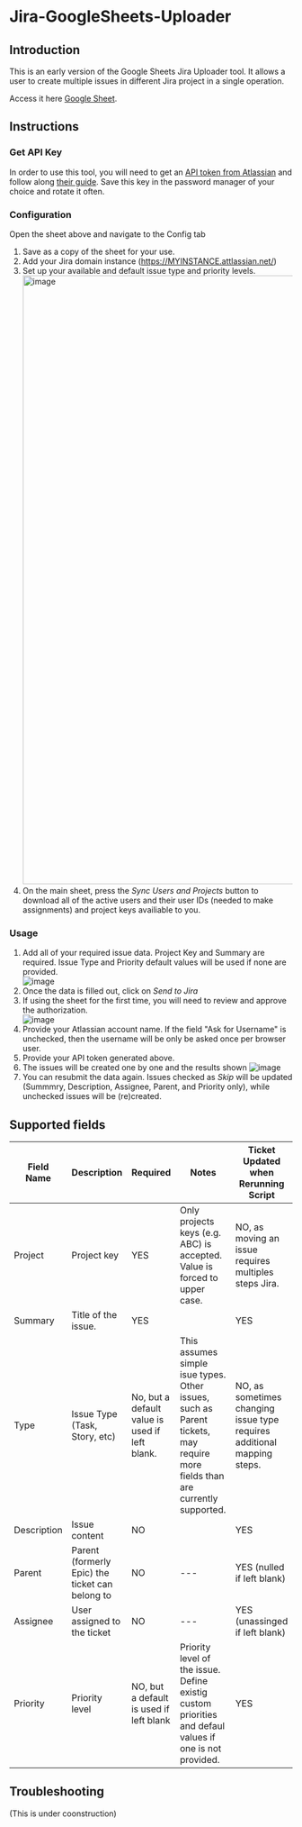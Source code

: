 # Jira-GoogleSheets-Uploader

## Introduction
This is an early version of the Google Sheets Jira Uploader tool. It allows a user to create multiple issues in different Jira project in a single operation. 

Access it here [Google Sheet](https://docs.google.com/spreadsheets/d/1lKrBVyCNkSq-YC1n8Sjv-wwdaJ33XzCsVUP8POrYsq8/edit?gid=1564783105#gid=1564783105).

## Instructions
### Get API Key
In order to use this tool, you will need to get an [API token from Atlassian](https://id.atlassian.com/manage-profile/security/api-tokens) and follow along [their guide](https://support.atlassian.com/atlassian-account/docs/manage-api-tokens-for-your-atlassian-account/). Save this key in the password manager of your choice and rotate it often. 

### Configuration
Open the sheet above and navigate to the Config tab
 1. Save as a copy of the sheet for your use. 
 2. Add your Jira domain instance (https://MYINSTANCE.attlassian.net/)
 3. Set up your available and default issue type and priority levels.
    <img width="1081" alt="image" src="https://github.com/alexrumer/Jira-GoogleSheets-Uploader/assets/20408958/d956f4f8-c6be-4dd3-b3da-534c19758a2e">
 5. On the main sheet, press the *Sync Users and Projects* button to download all of the active users and their user IDs (needed to make assignments) and project keys availiable to you. 


### Usage
1. Add all of your required issue data. Project Key and Summary are required. Issue Type and Priority default values will be used if none are provided.  
 ![image](https://github.com/alexrumer/Jira-GoogleSheets-Uploader/assets/20408958/e0a384e4-9ea0-48a9-ad24-8945ab023c97)
2. Once the data is filled out, click on *Send to Jira*
3. If using the sheet for the first time, you will need to review and approve the authorization.  
![image](https://github.com/alexrumer/Jira-GoogleSheets-Uploader/assets/20408958/2f7489d5-50ee-40e7-94c8-50c48e7e957a)
4. Provide your Atlassian account name. If the field "Ask for Username" is unchecked, then the username will be only be asked once per browser user. 
5. Provide your API token generated above.
6. The issues will be created one by one and the results shown
![image](https://github.com/alexrumer/Jira-GoogleSheets-Uploader/assets/20408958/702ca6fa-803b-46a0-8744-21d14f232e70)
7. You can resubmit the data again. Issues checked as *Skip* will be updated (Summmry, Description, Assignee, Parent, and Priority only), while unchecked issues will be (re)created. 
   
## Supported fields
| Field Name  | Description | Required |Notes | Ticket Updated when Rerunning Script |
| ---  | --- | --- | --- | --- |
| Project  | Project key | YES | Only projects keys (e.g. ABC) is accepted. Value is forced to upper case. | NO, as moving an issue requires multiples steps Jira. |
| Summary  | Title of the issue. | YES | | YES |
| Type  | Issue Type (Task, Story, etc)| No, but a default value is used if left blank. | This assumes simple isue types. Other issues, such as Parent tickets, may require more fields than are currently supported. | NO, as sometimes changing issue type requires additional mapping steps. |
| Description  | Issue content | NO | | YES |
| Parent  | Parent (formerly Epic) the ticket can belong to | NO |---| YES (nulled if left blank) |
| Assignee  | User assigned to the ticket | NO |---| YES (unassinged if left blank)|
| Priority  | Priority level | NO, but a default is used if left blank | Priority level of the issue. Define existig custom priorities and defaul values if one is not provided. |YES|

## Troubleshooting
(This is under coonstruction)


